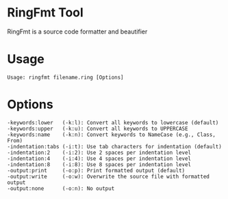 RingFmt Tool
============

RingFmt is a source code formatter and beautifier

Usage
=====

	Usage: ringfmt filename.ring [Options]

Options
=======

	-keywords:lower   (-k:l): Convert all keywords to lowercase (default)
	-keywords:upper   (-k:u): Convert all keywords to UPPERCASE
	-keywords:name    (-k:n): Convert keywords to NameCase (e.g., Class, From)
	-indentation:tabs (-i:t): Use tab characters for indentation (default)
	-indentation:2    (-i:2): Use 2 spaces per indentation level
	-indentation:4    (-i:4): Use 4 spaces per indentation level
	-indentation:8    (-i:8): Use 8 spaces per indentation level
	-output:print     (-o:p): Print formatted output (default)
	-output:write     (-o:w): Overwrite the source file with formatted output
	-output:none      (-o:n): No output